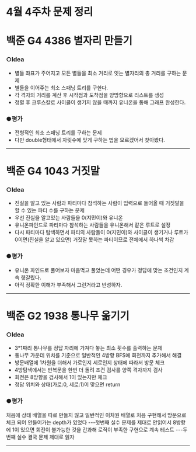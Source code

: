 # 4월 4주차 문제 정리

# 백준 G4 4386 별자리 만들기 

### ○Idea

- 별들 좌표가 주어지고 모든 별들을 최소 거리로 잇는 별자리의 총 거리를 구하는 문제
- 별들을 이어주는 최소 스패닝 트리를 구한다.
- 각 격자의 거리를 계산 후 시작점과 도착점을 양방향으로 리스트를 생성
- 정렬 후 크루스칼로 사이클이 생기지 않을 때까지 유니온을 통해 그래프 완성한다. 

### ●평가

- 전형적인 최소 스패닝 트리를 구하는 문제
- 다만  double형태에서 자릿수에 맞게 구하는 법을 모르겠어서 찾아봤다.

------

# 백준 G4 1043 거짓말

### ○Idea

- 진실을 알고 있는 사람과 파티마다 참석하는 사람이 입력으로 들어올 때 거짓말을 할 수 있는 파티 수를 구하는 문제
- 우선 진실을 알고있는 사람들을 0(지민이)와 유니온
- 유니온파인드로 파티마다 참석하는 사람들을 유니온해서 같은 루트로 설정
- 다시 파티마다 탐색하면서 파티의 사람들이 0(지민이)와 사이클이 생기거나 루트가 0이면(진실을 알고 있으면) 거짓말 못하는 파티이므로 전체에서 하나씩 차감

### ●평가

- 유니온 파인드로 풀어보자 마음먹고 풀었는데 어떤 경우가 정답에 맞는 조건인지 계속 헷갈렸다.
- 아직 정확한 이해가 부족해서 그런거라고 반성하자.

------

# 백준 G2 1938 통나무 옮기기

### ○Idea

- 3*1짜리 통나무를 정답 자리에 가져다 놓는 최소 횟수를 출력하는 문제
- 통나무 가운데 위치를 기준으로 일반적인 4방향 BFS에 회전까지 추가해서 해결
- 방문배열에 1차원을 더해서 가로인지 세로인지 상태에 따라서 방문 체크
- 4방탐색에서는 반복문을 한번 더 돌려 조건 검사를 양쪽 격자까지 검사
- 회전은 8방향을 검사해서 1이 있는지만 체크
- 정답 위치와 상태(가로:0, 세로:1)이 맞으면 return

### ●평가

처음에 상태 배열을 따로 만들지 않고 일반적인 이차원 배열로 처음 구현해서 방문으로 체크 되어 안들어가는 depth가 있었다 ---첫번째 실수
문제를 제대로 안읽어서 8방향에 1이 있으면 회전이 불가능한 것을 간과해 로직이 부족한 구현으로 계속 테스트 ---두번째 실수
결국 문제 제대로 읽자

------